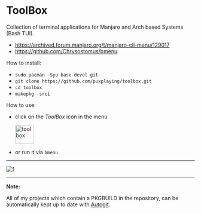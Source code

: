 # ToolBox
Collection of terminal applications for Manjaro and Arch based Systems (Bash TUI).
- https://archived.forum.manjaro.org/t/manjaro-cli-menu/129017
- https://github.com/Chrysostomus/bmenu

How to install:
- ```sudo pacman -Syu base-devel git```
- ```git clone https://github.com/puxplaying/toolbox.git```
- ```cd toolbox```
- ```makepkg -srci```

How to use:
- click on the *ToolBox* icon in the menu 

  <img src="https://github.com/puxplaying/toolbox/blob/master/toolbox.png" alt="toolbox" width="50" height="50" /> 

- or run it via ```bmenu```

---

![1](https://github.com/puxplaying/toolbox/assets/28549766/3fd23f57-17c7-4868-86fb-05216bcf4c1f)


---

**Note:**

All of my projects which contain a PKGBUILD in the repository, can be automatically kept up to date with [Autogit](https://github.com/puxplaying/autogit).
